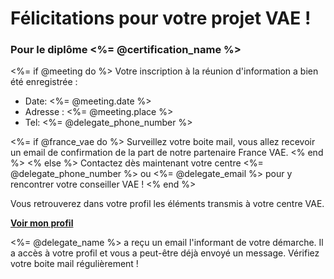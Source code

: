 # Félicitations pour votre projet VAE !

### Pour le diplôme <%= @certification_name %>

<%= if @meeting do %>
Votre inscription à la réunion d'information a bien été enregistrée :

- Date: <%= @meeting.date %>
- Adresse : <%= @meeting.place %>
- Tel: <%= @delegate_phone_number %>

<%= if @france_vae do %>
Surveillez votre boite mail, vous allez recevoir un email de confirmation de la part de notre partenaire France VAE.
<% end %>
<% else %>
Contactez dès maintenant votre centre <%= @delegate_phone_number %> ou <%= @delegate_email %> pour y rencontrer votre conseiller VAE !
<% end %>

Vous retrouverez dans votre profil les éléments transmis à votre centre VAE.

**[Voir mon profil](<%= @url %>)**

<%= @delegate_name %> a reçu un email l'informant de votre démarche. Il a accès à votre profil et vous a peut-être déjà envoyé un message. Vérifiez votre boite mail régulièrement !